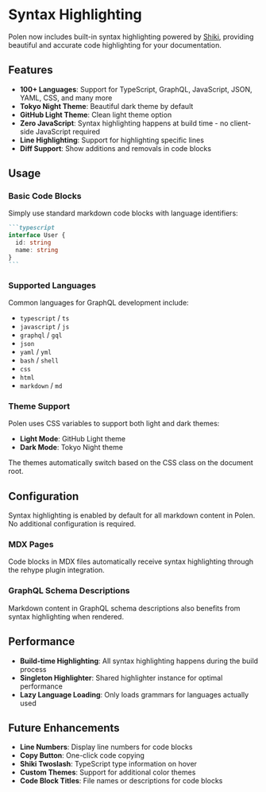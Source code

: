 # Syntax Highlighting

Polen now includes built-in syntax highlighting powered by [Shiki](https://shiki.style/), providing beautiful and accurate code highlighting for your documentation.

## Features

- **100+ Languages**: Support for TypeScript, GraphQL, JavaScript, JSON, YAML, CSS, and many more
- **Tokyo Night Theme**: Beautiful dark theme by default
- **GitHub Light Theme**: Clean light theme option
- **Zero JavaScript**: Syntax highlighting happens at build time - no client-side JavaScript required
- **Line Highlighting**: Support for highlighting specific lines
- **Diff Support**: Show additions and removals in code blocks

## Usage

### Basic Code Blocks

Simply use standard markdown code blocks with language identifiers:

````markdown
```typescript
interface User {
  id: string
  name: string
}
```
````

### Supported Languages

Common languages for GraphQL development include:

- `typescript` / `ts`
- `javascript` / `js`
- `graphql` / `gql`
- `json`
- `yaml` / `yml`
- `bash` / `shell`
- `css`
- `html`
- `markdown` / `md`

### Theme Support

Polen uses CSS variables to support both light and dark themes:

- **Light Mode**: GitHub Light theme
- **Dark Mode**: Tokyo Night theme

The themes automatically switch based on the CSS class on the document root.

## Configuration

Syntax highlighting is enabled by default for all markdown content in Polen. No additional configuration is required.

### MDX Pages

Code blocks in MDX files automatically receive syntax highlighting through the rehype plugin integration.

### GraphQL Schema Descriptions

Markdown content in GraphQL schema descriptions also benefits from syntax highlighting when rendered.

## Performance

- **Build-time Highlighting**: All syntax highlighting happens during the build process
- **Singleton Highlighter**: Shared highlighter instance for optimal performance
- **Lazy Language Loading**: Only loads grammars for languages actually used

## Future Enhancements

- **Line Numbers**: Display line numbers for code blocks
- **Copy Button**: One-click code copying
- **Shiki Twoslash**: TypeScript type information on hover
- **Custom Themes**: Support for additional color themes
- **Code Block Titles**: File names or descriptions for code blocks